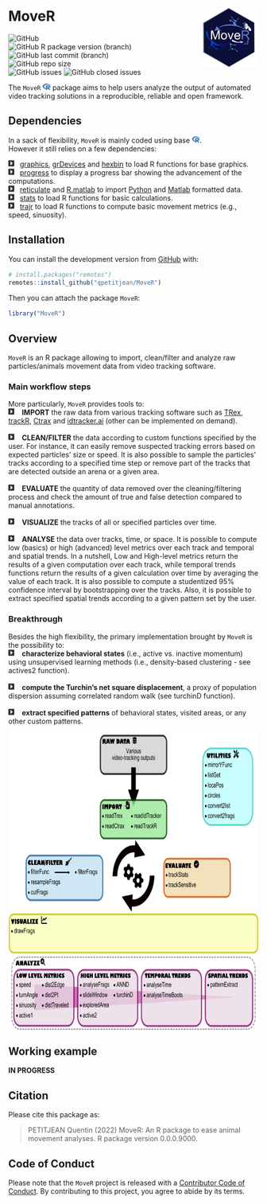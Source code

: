 
<!-- README.md is generated from README.Rmd. Please edit that file -->

# MoveR <img src="man/figures/hexsticker.png" height="120" align="right"/>

<!-- badges: start -->

<img alt="GitHub" src="https://img.shields.io/github/license/qpetitjean/MoveR"></br>
<img alt="GitHub R package version (branch)" src="https://img.shields.io/github/r-package/v/qpetitjean/MoveR/MoveRV1?label=Package%20version">
<img alt="GitHub last commit (branch)" src="https://img.shields.io/github/last-commit/qpetitjean/MoveR/MoveRV1"></br>
<img alt="GitHub repo size" src="https://img.shields.io/github/repo-size/qpetitjean/MoveR"></br>
<img alt="GitHub issues" src="https://img.shields.io/github/issues-raw/qpetitjean/MoveR">
<img alt="GitHub closed issues" src="https://img.shields.io/github/issues-closed-raw/qpetitjean/MoveR">

<!-- badges: end -->

The `MoveR`
<img src="man/figures/fa-icon-9b00320707d42527dde67262afb33ded.svg" style="width:1.13em;height:1em" />
package aims to help users analyze the output of automated video
tracking solutions in a reproducible, reliable and open framework.

## Dependencies

In a sack of flexibility, `MoveR` is mainly coded using base
<img src="man/figures/fa-icon-9b00320707d42527dde67262afb33ded.svg" style="width:1.13em;height:1em" />.</br>
However it still relies on a few dependencies:

<img src="man/figures/fa-icon-76193bd39b7316143ad53567272d667e.svg" style="width:0.88em;height:1em" />
 <a href="https://www.rdocumentation.org/packages/graphics/">graphics</a>,
<a href="https://www.rdocumentation.org/packages/grDevices">grDevices</a>
and <a href="https://www.rdocumentation.org/packages/hexbin">hexbin</a>
to load R functions for base graphics.</br>
<img src="man/figures/fa-icon-76193bd39b7316143ad53567272d667e.svg" style="width:0.88em;height:1em" />
 <a href="https://github.com/r-lib/progress">progress</a> to display a
progress bar showing the advancement of the computations.</br>
<img src="man/figures/fa-icon-76193bd39b7316143ad53567272d667e.svg" style="width:0.88em;height:1em" />
 <a href="https://www.rdocumentation.org/packages/reticulate">reticulate</a>
and
<a href="https://www.rdocumentation.org/packages/R.matlab">R.matlab</a>
to import <a href="https://https://www.python.org/">Python</a> and
<a href="https://mathworks.com/products/matlab.html">Matlab</a>
formatted data.</br>
<img src="man/figures/fa-icon-76193bd39b7316143ad53567272d667e.svg" style="width:0.88em;height:1em" />
 <a href="https://www.rdocumentation.org/packages/stats">stats</a> to
load R functions for basic calculations.</br>
<img src="man/figures/fa-icon-76193bd39b7316143ad53567272d667e.svg" style="width:0.88em;height:1em" />
 <a href="https://www.rdocumentation.org/packages/trajr">trajr</a> to
load R functions to compute basic movement metrics (e.g., speed,
sinuosity).</br>

## Installation

You can install the development version from
[GitHub](https://github.com/) with:

``` r
# install.packages("remotes")
remotes::install_github("qpetitjean/MoveR")
```

Then you can attach the package `MoveR`:

``` r
library("MoveR")
```

## Overview

`MoveR` is an R package allowing to import, clean/filter and analyze raw
particles/animals movement data from video tracking software.</br>

### Main workflow steps

More particularly, `MoveR` provides tools to:</br>
<img src="man/figures/fa-icon-76193bd39b7316143ad53567272d667e.svg" style="width:0.88em;height:1em" />
  <strong>IMPORT</strong> the raw data from various tracking software
such as <a href="https://trex.run">TRex</a>,
<a href="https://swarm-lab.github.io/trackR">trackR</a>,
<a href="https://ctrax.sourceforge.net/">Ctrax</a> and
<a href="https://idtrackerai.readthedocs.io/en/latest/">idtracker.ai</a>
(other can be implemented on demand).</br></br>
<img src="man/figures/fa-icon-76193bd39b7316143ad53567272d667e.svg" style="width:0.88em;height:1em" />
  <strong>CLEAN/FILTER</strong> the data according to custom functions
specified by the user. For instance, it can easily remove suspected
tracking errors based on expected particles’ size or speed. It is also
possible to sample the particles’ tracks according to a specified time
step or remove part of the tracks that are detected outside an arena or
a given area.</br></br>
<img src="man/figures/fa-icon-76193bd39b7316143ad53567272d667e.svg" style="width:0.88em;height:1em" />
  <strong>EVALUATE</strong> the quantity of data removed over the
cleaning/filtering process and check the amount of true and false
detection compared to manual annotations.</br></br>
<img src="man/figures/fa-icon-76193bd39b7316143ad53567272d667e.svg" style="width:0.88em;height:1em" />
  <strong>VISUALIZE</strong> the tracks of all or specified particles
over time.</br></br>
<img src="man/figures/fa-icon-76193bd39b7316143ad53567272d667e.svg" style="width:0.88em;height:1em" />
  <strong>ANALYSE</strong> the data over tracks, time, or space. It is
possible to compute low (basics) or high (advanced) level metrics over
each track and temporal and spatial trends. In a nutshell, Low and
High-level metrics return the results of a given computation over each
track, while temporal trends functions return the results of a given
calculation over time by averaging the value of each track. It is also
possible to compute a studentized 95% confidence interval by
bootstrapping over the tracks. Also, it is possible to extract specified
spatial trends according to a given pattern set by the user.</br>

### Breakthrough

Besides the high flexibility, the primary implementation brought by
`MoveR` is the possibility to:</br>
<img src="man/figures/fa-icon-76193bd39b7316143ad53567272d667e.svg" style="width:0.88em;height:1em" />
  <strong>characterize behavioral states</strong> (i.e., active
vs. inactive momentum) using unsupervised learning methods (i.e.,
density-based clustering - see actives2 function).</br></br>
<img src="man/figures/fa-icon-76193bd39b7316143ad53567272d667e.svg" style="width:0.88em;height:1em" />
  <strong>compute the Turchin’s net square displacement</strong>, a
proxy of population dispersion assuming correlated random walk (see
turchinD function). </br></br>
<img src="man/figures/fa-icon-76193bd39b7316143ad53567272d667e.svg" style="width:0.88em;height:1em" />
  <strong>extract specified patterns</strong> of behavioral states,
visited areas, or any other custom patterns.

<img src="man/figures/WorkFlowMoveR.png" height="600" align="middle"/>

## Working example

<strong>IN PROGRESS</strong>

## Citation

Please cite this package as:

> PETITJEAN Quentin (2022) MoveR: An R package to ease animal movement
> analyses. R package version 0.0.0.9000.

## Code of Conduct

Please note that the `MoveR` project is released with a [Contributor
Code of
Conduct](https://contributor-covenant.org/version/2/0/CODE_OF_CONDUCT.html).
By contributing to this project, you agree to abide by its terms.

